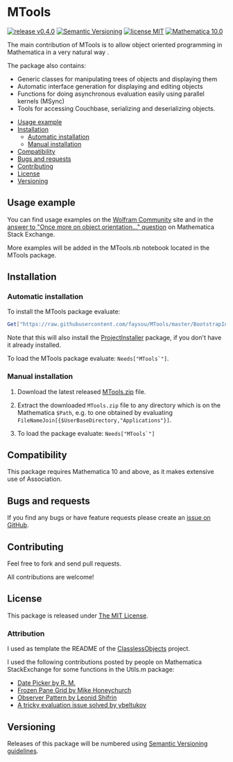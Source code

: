 # MTools

[![release v0.4.0](http://img.shields.io/badge/release-v0.4.0-blue.svg)](https://github.com/faysou/MTools/releases/latest)
[![Semantic Versioning](https://img.shields.io/badge/SemVer-2.0.0-green.svg)](http://semver.org/spec/v2.0.0.html)
[![license MIT](https://img.shields.io/badge/license-MIT-blue.svg)](https://github.com/faysou/MTools/blob/master/LICENSE)
[![Mathematica 10.0](https://img.shields.io/badge/Mathematica-10+-green.svg)](#compatibility)

The main contribution of MTools is to allow object oriented programming in Mathematica in a very natural way .

The package also contains:
 - Generic classes for manipulating trees of objects and displaying them
 - Automatic interface generation for displaying and editing objects
 - Functions for doing asynchronous evaluation easily using parallel kernels (MSync)
 - Tools for accessing Couchbase, serializing and deserializing objects.


* [Usage example](#usage-example)
* [Installation](#installation)
	* [Automatic installation](#automatic-installation)
    * [Manual installation](#manual-installation)
* [Compatibility](#compatibility)
* [Bugs and requests](#bugs-and-requests)
* [Contributing](#contributing)
* [License](#license)
* [Versioning](#versioning)

## Usage example

You can find usage examples on the [Wolfram Community](http://community.wolfram.com/groups/-/m/t/880686) site and
in the [answer to "Once more on object orientation..." question](http://mathematica.stackexchange.com/a/119896/66)
on Mathematica Stack Exchange.

More examples will be added in the MTools.nb notebook located in the MTools package.


## Installation

### Automatic installation

To install the MTools package evaluate:
```Mathematica
Get["https://raw.githubusercontent.com/faysou/MTools/master/BootstrapInstall.m"]
```

Note that this will also install the
[ProjectInstaller](https://github.com/lshifr/ProjectInstaller)
package, if you don't have it already installed.

To load the MTools package evaluate: ``Needs["MTools`"]``.

### Manual installation

1. Download the latest released
   [MTools.zip](https://github.com/faysou/MTools/releases/download/0.4.0/MTools.zip)
   file.

2. Extract the downloaded `MTools.zip` file to any directory which is on the
   Mathematica `$Path`, e.g. to one obtained by evaluating
   `FileNameJoin[{$UserBaseDirectory,"Applications"}]`.

3. To load the package evaluate: ``Needs["MTools`"]``


## Compatibility

This package requires Mathematica 10 and above, as it makes extensive use of Association.



## Bugs and requests

If you find any bugs or have feature requests please create an
[issue on GitHub](https://github.com/faysou/MTools/issues).



## Contributing

Feel free to fork and send pull requests.

All contributions are welcome!



## License

This package is released under
[The MIT License](https://github.com/faysou/MTools/blob/master/LICENSE).


### Attribution

I used as template the README of the [ClasslessObjects](https://github.com/jkuczm/MathematicaClasslessObjects) project.

I used the following contributions posted by people on Mathematica StackExchange for some functions in the Utils.m package:  

- [Date Picker by R. M.](http://mathematica.stackexchange.com/a/16550/66)  
- [Frozen Pane Grid by Mike Honeychurch](http://mathematica.stackexchange.com/a/21122/66)     
- [Observer Pattern by Leonid Shifrin](http://mathematica.stackexchange.com/a/47664/66)     
- [A tricky evaluation issue solved by ybeltukov](http://mathematica.stackexchange.com/a/73017/66)   




## Versioning

Releases of this package will be numbered using
[Semantic Versioning guidelines](http://semver.org/).